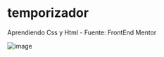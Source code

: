 # temporizador
Aprendiendo Css y Html - Fuente: FrontEnd Mentor 


![image](https://user-images.githubusercontent.com/66961947/107104132-5a4ff900-67ee-11eb-9bf7-f4222d9cecae.png)


